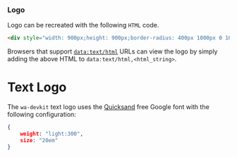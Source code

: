 ### Logo

Logo can be recreated with the following `HTML` code.

```html
<div style="width: 900px;height: 900px;border-radius: 400px 1000px 0 1000px;background: #699935;"></div>
```

Browsers that support [`data:text/html`](https://developer.mozilla.org/en-US/docs/Web/HTTP/Basics_of_HTTP/Data_URIs) URLs can view the logo by simply adding the above HTML to `data:text/html,<html_string>`.

# Text Logo

The `wa-devkit` text logo uses the [Quicksand](https://fonts.google.com/specimen/Quicksand) free Google font with the following configuration:

```json
{
	weight: "light:300",
	size: "20em"
}
```
